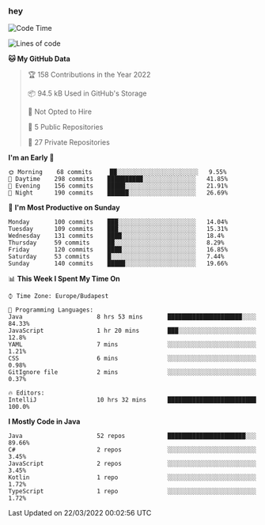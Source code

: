 ### hey

<!--START_SECTION:waka-->
![Code Time](http://img.shields.io/badge/Code%20Time-643%20hrs%209%20mins-blue)

![Lines of code](https://img.shields.io/badge/From%20Hello%20World%20I%27ve%20Written-486%20Thousand%20lines%20of%20code-blue)

**🐱 My GitHub Data** 

> 🏆 158 Contributions in the Year 2022
 > 
> 📦 94.5 kB Used in GitHub's Storage 
 > 
> 🚫 Not Opted to Hire
 > 
> 📜 5 Public Repositories 
 > 
> 🔑 27 Private Repositories  
 > 
**I'm an Early 🐤** 

```text
🌞 Morning    68 commits     ██░░░░░░░░░░░░░░░░░░░░░░░   9.55% 
🌆 Daytime    298 commits    ██████████░░░░░░░░░░░░░░░   41.85% 
🌃 Evening    156 commits    █████░░░░░░░░░░░░░░░░░░░░   21.91% 
🌙 Night      190 commits    ██████░░░░░░░░░░░░░░░░░░░   26.69%

```
📅 **I'm Most Productive on Sunday** 

```text
Monday       100 commits    ███░░░░░░░░░░░░░░░░░░░░░░   14.04% 
Tuesday      109 commits    ███░░░░░░░░░░░░░░░░░░░░░░   15.31% 
Wednesday    131 commits    ████░░░░░░░░░░░░░░░░░░░░░   18.4% 
Thursday     59 commits     ██░░░░░░░░░░░░░░░░░░░░░░░   8.29% 
Friday       120 commits    ████░░░░░░░░░░░░░░░░░░░░░   16.85% 
Saturday     53 commits     █░░░░░░░░░░░░░░░░░░░░░░░░   7.44% 
Sunday       140 commits    █████░░░░░░░░░░░░░░░░░░░░   19.66%

```


📊 **This Week I Spent My Time On** 

```text
⌚︎ Time Zone: Europe/Budapest

💬 Programming Languages: 
Java                     8 hrs 53 mins       █████████████████████░░░░   84.33% 
JavaScript               1 hr 20 mins        ███░░░░░░░░░░░░░░░░░░░░░░   12.8% 
YAML                     7 mins              ░░░░░░░░░░░░░░░░░░░░░░░░░   1.21% 
CSS                      6 mins              ░░░░░░░░░░░░░░░░░░░░░░░░░   0.98% 
GitIgnore file           2 mins              ░░░░░░░░░░░░░░░░░░░░░░░░░   0.37%

🔥 Editors: 
IntelliJ                 10 hrs 32 mins      █████████████████████████   100.0%

```

**I Mostly Code in Java** 

```text
Java                     52 repos            ██████████████████████░░░   89.66% 
C#                       2 repos             ░░░░░░░░░░░░░░░░░░░░░░░░░   3.45% 
JavaScript               2 repos             ░░░░░░░░░░░░░░░░░░░░░░░░░   3.45% 
Kotlin                   1 repo              ░░░░░░░░░░░░░░░░░░░░░░░░░   1.72% 
TypeScript               1 repo              ░░░░░░░░░░░░░░░░░░░░░░░░░   1.72%

```



 Last Updated on 22/03/2022 00:02:56 UTC
<!--END_SECTION:waka-->
